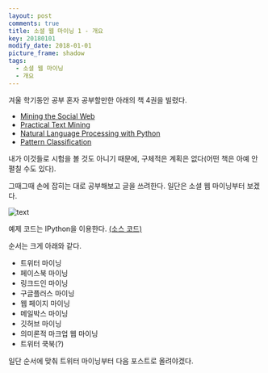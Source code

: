 ```yaml
---
layout: post
comments: true
title: 소셜 웹 마이닝 1 - 개요
key: 20180101
modify_date: 2018-01-01
picture_frame: shadow
tags:
  - 소셜 웹 마이닝
  - 개요
---
```


겨울 학기동안 공부 혼자 공부할만한 아래의 책 4권을 빌렸다.
- [Mining the Social Web](https://books.google.co.kr/books?id=SYM1lrQdrdsC&printsec=frontcover&dq=social+web+mining&hl=ko&sa=X&ved=0ahUKEwiV2JG84bbYAhVEv7wKHZPKBK4Q6AEIXDAH#v=onepage&q=social%20web%20mining&f=false)
- [Practical Text Mining](https://books.google.co.kr/books?id=-B6amxqygTMC&printsec=frontcover&dq=practical+text+mining&hl=ko&sa=X&ved=0ahUKEwjX57T84LbYAhVJTLwKHT0tC6cQ6AEIJjAA#v=onepage&q=practical%20text%20mining&f=false)
- [Natural Language Processing with Python](https://books.google.co.kr/books?id=KGIbfiiP1i4C&printsec=frontcover&dq=natural+language+processing+with+python&hl=ko&sa=X&ved=0ahUKEwiE69GO4bbYAhUHfLwKHVBtBCIQ6AEIKTAA#v=onepage&q=natural%20language%20processing%20with%20python&f=false)
- [Pattern Classification](https://books.google.co.kr/books?id=Br33IRC3PkQC&printsec=frontcover&dq=패턴인식+richard+o+duda&hl=ko&sa=X&ved=0ahUKEwiakKer4bbYAhXLerwKHV05AbEQ6AEIKTAA#v=onepage&q=패턴인식%20richard%20o%20duda&f=false)

내가 이것들로 시험을 볼 것도 아니기 때문에, 구체적은 계획은 없다(어떤 책은 아예 안 펼칠 수도 있다).

그때그때 손에 잡히는 대로 공부해보고 글을 쓰려한다. 일단은 소셜 웹 마이닝부터 보겠다.
<!--more-->

![text](https://raw.githubusercontent.com/q0115643/my_blog/master/images/mining-the-social-web.png)

예제 코드는 IPython을 이용한다. [(소스 코드)](http://bit.ly/MiningTheSocialWeb2E)

순서는 크게 아래와 같다.
* 트위터 마이닝
* 페이스북 마이닝
* 링크드인 마이닝
* 구글플러스 마이닝
* 웹 페이지 마이닝
* 메일박스 마이닝
* 깃허브 마이닝
* 의미론적 마크업 웹 마이닝
* 트위터 쿡북(?)

일단 순서에 맞춰 트위터 마이닝부터 다음 포스트로 올려야겠다.
